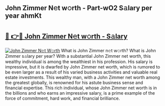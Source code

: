 ## John Zimmer N𝚎t w𝚘rth - Part-wO2 S𝚊lary per year ahmKt

# <h2><a href="http://gc2208.nevu.top/?p=John+Zimmer">🔗 👉🔴 John Zimmer N𝚎t w𝚘rth - S𝚊lary</a></h2>

[![John Zimmer N𝚎t W𝚘rth](https://i.imgur.com/Oavwk0R.jpeg)](http://gc2208.nevu.top/?p=John+Zimmer)
What is John Zimmer n𝚎t w𝚘rth? What is John Zimmer s𝚊lary per year?
With a substantial John Zimmer net worth, this wealthy individual is among the wealthiest in his profession. His salary is impressive, but it is dwarfed by John Zimmer net worth, which is rumored to be even larger as a result of his varied business activities and valuable real estate investments. This wealthy man, with a John Zimmer net worth among the greatest globally, is renowned for his astute business sense and financial expertise. This rich individual, whose John Zimmer net worth is in the billions and who earns an impressive salary, is a prime example of the force of commitment, hard work, and financial brilliance.
